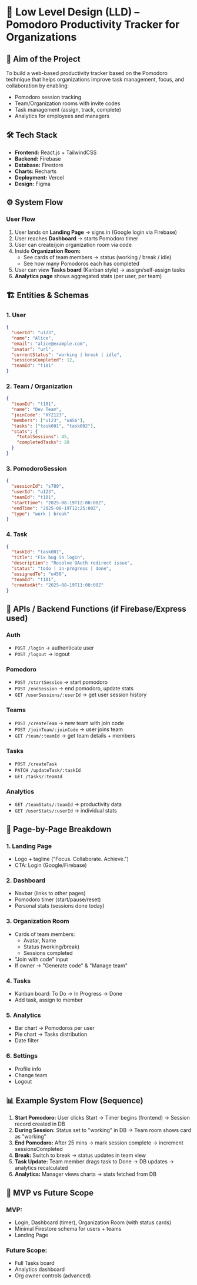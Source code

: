 # 📄 Low Level Design (LLD) – Pomodoro Productivity Tracker for Organizations

## 🎯 Aim of the Project

To build a web-based productivity tracker based on the Pomodoro technique that helps organizations improve task management, focus, and collaboration by enabling:

- Pomodoro session tracking
- Team/Organization rooms with invite codes
- Task management (assign, track, complete)
- Analytics for employees and managers

## 🛠️ Tech Stack

- **Frontend:** React.js + TailwindCSS
- **Backend:** Firebase
- **Database:** Firestore
- **Charts:** Recharts
- **Deployment:** Vercel
- **Design:** Figma

## ⚙️ System Flow

### User Flow

1. User lands on **Landing Page** → signs in (Google login via Firebase)
2. User reaches **Dashboard** → starts Pomodoro timer
3. User can create/join organization room via code
4. Inside **Organization Room:**
   - See cards of team members → status (working / break / idle)
   - See how many Pomodoros each has completed
5. User can view **Tasks board** (Kanban style) → assign/self-assign tasks
6. **Analytics page** shows aggregated stats (per user, per team)

## 🏗️ Entities & Schemas

### 1. User

```json
{
  "userId": "u123",
  "name": "Alice",
  "email": "alice@example.com",
  "avatar": "url",
  "currentStatus": "working | break | idle",
  "sessionsCompleted": 12,
  "teamId": "t101"
}
```

### 2. Team / Organization

```json
{
  "teamId": "t101",
  "name": "Dev Team",
  "joinCode": "XYZ123",
  "members": ["u123", "u456"],
  "tasks": ["task001", "task002"],
  "stats": {
    "totalSessions": 45,
    "completedTasks": 20
  }
}
```

### 3. PomodoroSession

```json
{
  "sessionId": "s789",
  "userId": "u123",
  "teamId": "t101",
  "startTime": "2025-08-19T12:00:00Z",
  "endTime": "2025-08-19T12:25:00Z",
  "type": "work | break"
}
```

### 4. Task

```json
{
  "taskId": "task001",
  "title": "Fix bug in login",
  "description": "Resolve OAuth redirect issue",
  "status": "todo | in-progress | done",
  "assignedTo": "u456",
  "teamId": "t101",
  "createdAt": "2025-08-19T11:00:00Z"
}
```

## 🔗 APIs / Backend Functions (if Firebase/Express used)

### Auth

- `POST /login` → authenticate user
- `POST /logout` → logout

### Pomodoro

- `POST /startSession` → start pomodoro
- `POST /endSession` → end pomodoro, update stats
- `GET /userSessions/:userId` → get user session history

### Teams

- `POST /createTeam` → new team with join code
- `POST /joinTeam/:joinCode` → user joins team
- `GET /team/:teamId` → get team details + members

### Tasks

- `POST /createTask`
- `PATCH /updateTask/:taskId`
- `GET /tasks/:teamId`

### Analytics

- `GET /teamStats/:teamId` → productivity data
- `GET /userStats/:userId` → individual stats

## 📑 Page-by-Page Breakdown

### 1. Landing Page

- Logo + tagline ("Focus. Collaborate. Achieve.")
- CTA: Login (Google/Firebase)

### 2. Dashboard

- Navbar (links to other pages)
- Pomodoro timer (start/pause/reset)
- Personal stats (sessions done today)

### 3. Organization Room

- Cards of team members:
  - Avatar, Name
  - Status (working/break)
  - Sessions completed
- "Join with code" input
- If owner → "Generate code" & "Manage team"

### 4. Tasks

- Kanban board: To Do → In Progress → Done
- Add task, assign to member

### 5. Analytics

- Bar chart → Pomodoros per user
- Pie chart → Tasks distribution
- Date filter

### 6. Settings

- Profile info
- Change team
- Logout

## 📊 Example System Flow (Sequence)

1. **Start Pomodoro:** User clicks Start → Timer begins (frontend) → Session record created in DB
2. **During Session:** Status set to "working" in DB → Team room shows card as "working"
3. **End Pomodoro:** After 25 mins → mark session complete → increment sessionsCompleted
4. **Break:** Switch to break → status updates in team view
5. **Task Update:** Team member drags task to Done → DB updates → analytics recalculated
6. **Analytics:** Manager views charts → stats fetched from DB

## 🚀 MVP vs Future Scope

### MVP:

- Login, Dashboard (timer), Organization Room (with status cards)
- Minimal Firestore schema for users + teams
- Landing Page

### Future Scope:

- Full Tasks board
- Analytics dashboard
- Org owner controls (advanced)
